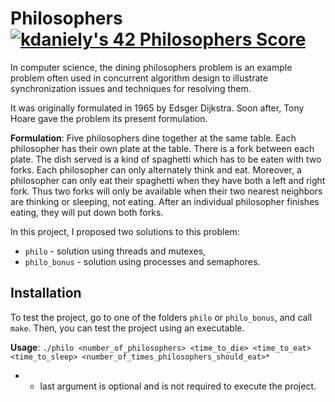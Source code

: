 # Philosophers [![kdaniely's 42 Philosophers Score](https://badge42.vercel.app/api/v2/cldiw2g0k01220fl8ferid3xf/project/3072338)](https://github.com/JaeSeoKim/badge42)

In computer science, the dining philosophers problem is an example problem often used in concurrent algorithm design to illustrate synchronization issues and techniques for resolving them.

It was originally formulated in 1965 by Edsger Dijkstra. Soon after, Tony Hoare gave the problem its present formulation.

**Formulation**: Five philosophers dine together at the same table. Each philosopher has their own plate at the table. There is a fork between each plate. The dish served is a kind of spaghetti which has to be eaten with two forks. Each philosopher can only alternately think and eat. Moreover, a philosopher can only eat their spaghetti when they have both a left and right fork. Thus two forks will only be available when their two nearest neighbors are thinking or sleeping, not eating. After an individual philosopher finishes eating, they will put down both forks.

In this project, I proposed two solutions to this problem:
-  `philo` - solution using threads and mutexes,
-  `philo_bonus` - solution using processes and semaphores.

## Installation 

To test the project, go to one of the folders `philo` or `philo_bonus`, and call `make`. Then, you can test the project using an executable.

**Usage**: `./philo <number_of_philosophers> <time_to_die> <time_to_eat> <time_to_sleep> <number_of_times_philosophers_should_eat>*`

* - last argument is optional and is not required to execute the project.
